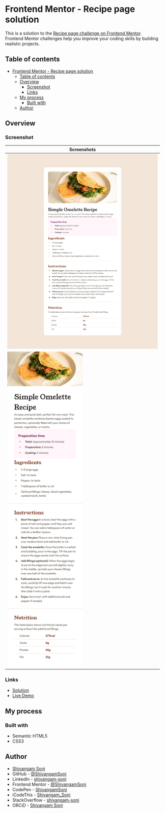 # Frontend Mentor - Recipe page solution

This is a solution to the [Recipe page challenge on Frontend Mentor](https://www.frontendmentor.io/challenges/recipe-page-KiTsR8QQKm). Frontend Mentor challenges help you improve your coding skills by building realistic projects.

## Table of contents

-   [Frontend Mentor - Recipe page solution](#frontend-mentor---recipe-page-solution)
    -   [Table of contents](#table-of-contents)
    -   [Overview](#overview)
        -   [Screenshot](#screenshot)
        -   [Links](#links)
    -   [My process](#my-process)
        -   [Built with](#built-with)
    -   [Author](#author)

## Overview

### Screenshot

| Screenshots                    |
| ------------------------------ |
| ![](./Screenshots/Desktop.png) |
| ![](./Screenshots/Mobile.png)  |

### Links

-   [Solution](https://github.com/ShivangamSoni/FrontEndMentor/tree/main/Recipe-Page)
-   [Live Demo](https://ShivangamSoni.github.io/FrontEndMentor/Recipe-Page)

## My process

### Built with

-   Semantic HTML5
-   CSS3

## Author

-   [Shivangam Soni](https://shivangam-soni.vercel.app/)
-   GitHub - [@ShivangamSoni](https://github.com/ShivangamSoni)
-   LinkedIn - [shivangam-soni](https://www.linkedin.com/in/shivangam-soni/)
-   Frontend Mentor -
    [@ShivangamSoni](https://www.frontendmentor.io/profile/ShivangamSoni)
-   CodePen - [ShivangamSoni](https://codepen.io/ShivangamSoni)
-   iCodeThis - [Shivangam_Soni](https://icodethis.com/Shivangam_Soni)
-   StackOverflow - [shivangam-soni](https://stackoverflow.com/users/16659219/shivangam-soni)
-   ORCiD - [Shivangam Soni](https://orcid.org/0009-0002-3449-817X)
